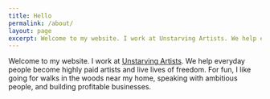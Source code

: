 ```yaml
---
title: Hello
permalink: /about/
layout: page
excerpt: Welcome to my website. I work at Unstarving Artists. We help everyday people become highly paid artists and live lives of freedom. For fun, I like going for walks, speaking with intelligent and ambitious people, and writing software.
---
```


Welcome to my website. I work at [Unstarving Artists](http://unstarvingartists.com). We help everyday people become highly paid artists and live lives of freedom. For fun, I like going for walks in the woods near my home, speaking with ambitious people, and building profitable businesses.

